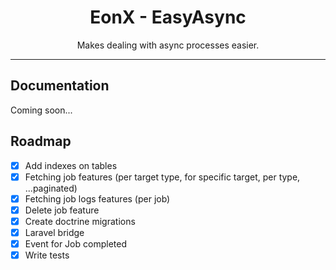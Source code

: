<div align="center">
    <h1>EonX - EasyAsync</h1>
    <p>Makes dealing with async processes easier.</p>
</div>

---

## Documentation

Coming soon...

## Roadmap

- [X] Add indexes on tables
- [X] Fetching job features (per target type, for specific target, per type, ...paginated)
- [X] Fetching job logs features (per job)
- [X] Delete job feature
- [X] Create doctrine migrations
- [X] Laravel bridge
- [X] Event for Job completed
- [X] Write tests
